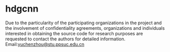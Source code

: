 # hdgcnn
Due to the particularity of the participating organizations in the project and the involvement of confidentiality agreements, organizations and individuals interested in obtaining the source code for research purposes are requested to contact the authors for detailed information.
Email:yuchenzhou@stu.ppsuc.edu.cn
